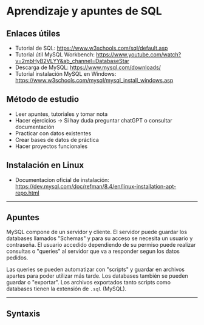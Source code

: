 # Aprendizaje y apuntes de SQL

## Enlaces útiles
- Tutorial de SQL: https://www.w3schools.com/sql/default.asp
- Tutorial útil MySQL Workbench: https://www.youtube.com/watch?v=2mbHyB2VLYY&ab_channel=DatabaseStar
- Descarga de MySQL: https://www.mysql.com/downloads/
- Tutorial instalación MySQL en Windows: https://www.w3schools.com/mysql/mysql_install_windows.asp

## Método de estudio
- Leer apuntes, tutoriales y tomar nota
- Hacer ejercicios → Si hay duda preguntar chatGPT o consultar documentación
- Practicar con datos existentes
- Crear bases de datos de práctica
- Hacer proyectos funcionales

## Instalación en Linux
- Documentacion oficial de instalación: https://dev.mysql.com/doc/refman/8.4/en/linux-installation-apt-repo.html



----
## Apuntes

MySQL compone de un servidor y cliente. El servidor puede guardar los databases llamados "Schemas" y para su acceso se necesita un usuario y contraseña.
El usuario accedido dependiendo de su permiso puede realizar consultas o "queries" al servidor que va a responder segun los datos pedidos. 

Las queries se pueden automatizar con "scripts" y guardar en archivos apartes para poder utilizar más tarde. Los databases también se pueden guardar o "exportar".
Los archivos exportados tanto scripts como databases tienen la extensión de `.sql` (MySQL).

--- 
## Syntaxis
